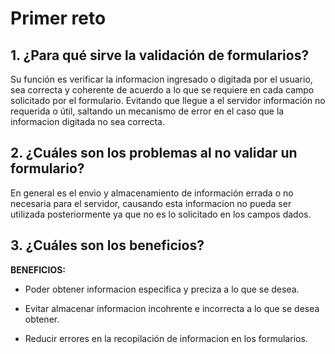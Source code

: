 # Primer reto

## 1. ¿Para qué sirve la validación de formularios?

Su función es verificar la informacion ingresado o digitada por el usuario, sea correcta y coherente de acuerdo a lo que se requiere en cada campo solicitado por el formulario. Evitando que llegue a el servidor información no requerida o útil, saltando un mecanismo de error en el caso que la informacion digitada no sea correcta.

## 2. ¿Cuáles son los problemas al no validar un formulario?

En general es el envio y almacenamiento de información errada o no necesaria para el servidor, causando esta informacion no pueda ser utilizada posteriormente ya que no es lo solicitado en los campos dados.

## 3. ¿Cuáles son los beneficios?

**BENEFICIOS:**

- Poder obtener informacion especifica y preciza a lo que se desea.

- Evitar almacenar informacion incohrente e incorrecta a lo que se desea obtener.

- Reducir errores en la recopilación de informacion en los formularios.
